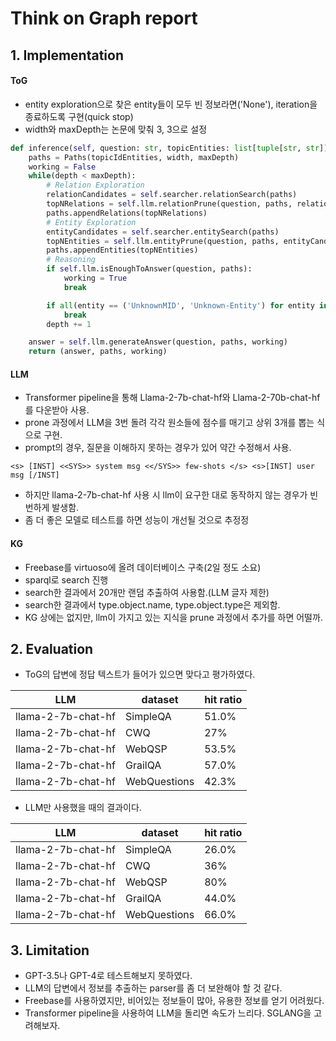 # Think on Graph report

## 1. Implementation

#### ToG
- entity exploration으로 찾은 entity들이 모두 빈 정보라면('None'), iteration을 종료하도록 구현(quick stop)
- width와 maxDepth는 논문에 맞춰 3, 3으로 설정
```python
def inference(self, question: str, topicEntities: list[tuple[str, str]], maxDepth=3, width=3) -> tuple[str, Paths, bool]:
    paths = Paths(topicIdEntities, width, maxDepth)
    working = False
    while(depth < maxDepth):
        # Relation Exploration
        relationCandidates = self.searcher.relationSearch(paths)
        topNRelations = self.llm.relationPrune(question, paths, relationCandidates)
        paths.appendRelations(topNRelations)
        # Entity Exploration
        entityCandidates = self.searcher.entitySearch(paths)
        topNEntities = self.llm.entityPrune(question, paths, entityCandidates)
        paths.appendEntities(topNEntities)
        # Reasoning
        if self.llm.isEnoughToAnswer(question, paths):
            working = True
            break

        if all(entity == ('UnknownMID', 'Unknown-Entity') for entity in paths.getEntities()):
            break
        depth += 1

    answer = self.llm.generateAnswer(question, paths, working)
    return (answer, paths, working)
```

#### LLM

- Transformer pipeline을 통해 Llama-2-7b-chat-hf와 Llama-2-70b-chat-hf를 다운받아 사용.
- prone 과정에서 LLM을 3번 돌려 각각 원소들에 점수를 매기고 상위 3개를 뽑는 식으로 구현.
- prompt의 경우, 질문을 이해하지 못하는 경우가 있어 약간 수정해서 사용.
```
<s> [INST] <<SYS>> system msg <</SYS>> few-shots </s> <s>[INST] user msg [/INST]
```
- 하지만 llama-2-7b-chat-hf 사용 시 llm이 요구한 대로 동작하지 않는 경우가 빈번하게 발생함. 
- 좀 더 좋은 모델로 테스트를 하면 성능이 개선될 것으로 추정정

#### KG

- Freebase를 virtuoso에 올려 데이터베이스 구축(2일 정도 소요)
- sparql로 search 진행
- search한 결과에서 20개만 랜덤 추출하여 사용함.(LLM 글자 제한)
- search한 결과에서 type.object.name, type.object.type은 제외함.
- KG 상에는 없지만, llm이 가지고 있는 지식을 prune 과정에서 추가를 하면 어떨까.


## 2. Evaluation

- ToG의 답변에 정답 텍스트가 들어가 있으면 맞다고 평가하였다.

| LLM | dataset | hit ratio |
|-----|---------|-----------|
| llama-2-7b-chat-hf | SimpleQA | 51.0% |
| llama-2-7b-chat-hf | CWQ | 27% |
| llama-2-7b-chat-hf | WebQSP | 53.5% |
| llama-2-7b-chat-hf | GrailQA | 57.0% |
| llama-2-7b-chat-hf | WebQuestions | 42.3% |

- LLM만 사용했을 때의 결과이다.

| LLM | dataset | hit ratio |
|-----|---------|-----------|
| llama-2-7b-chat-hf | SimpleQA | 26.0% |
| llama-2-7b-chat-hf | CWQ | 36% |
| llama-2-7b-chat-hf | WebQSP | 80% |
| llama-2-7b-chat-hf | GrailQA | 44.0% |
| llama-2-7b-chat-hf | WebQuestions | 66.0% |



## 3. Limitation

- GPT-3.5나 GPT-4로 테스트해보지 못하였다.
- LLM의 답변에서 정보를 추출하는 parser를 좀 더 보완해야 할 것 같다.
- Freebase를 사용하였지만, 비어있는 정보들이 많아, 유용한 정보를 얻기 어려웠다.
- Transformer pipeline을 사용하여 LLM을 돌리면 속도가 느리다. SGLANG을 고려해보자.